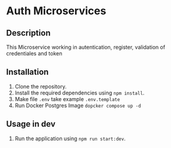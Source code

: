
# Auth Microservices

## Description
This Microservice working in autentication, register, validation of credentiales and token

## Installation
1. Clone the repository.
2. Install the required dependencies using `npm install`.
3. Make file `.env` take example `.env.template`
4. Run Docker Postgres Image `dopcker compose up -d`

## Usage in dev
1. Run the application using `npm run start:dev`.
